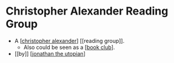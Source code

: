 # Christopher Alexander Reading Group

- A [[christopher alexander]] [[reading group]].
  - Also could be seen as a [[book club]].
- [[by]] [[jonathan the utopian]]


[//begin]: # "Autogenerated link references for markdown compatibility"
[christopher alexander]: christopher-alexander "Christopher Alexander"
[book club]: book-club "Book Club"
[jonathan the utopian]: jonathan-the-utopian "Jonathan the Utopian"
[//end]: # "Autogenerated link references"